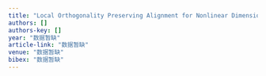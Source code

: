 ```yaml
---
title: "Local Orthogonality Preserving Alignment for Nonlinear Dimensionality Reduction"
authors: []
authors-key: []
year: "数据暂缺"
article-link: "数据暂缺"
venue: "数据暂缺"
bibex: "数据暂缺"
---
```

